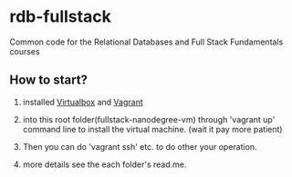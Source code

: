 rdb-fullstack
=============

Common code for the Relational Databases and Full Stack Fundamentals courses


## How to start?

1. installed  [Virtualbox](https://www.virtualbox.org/) and [Vagrant](https://www.vagrantup.com/) 

2. into this root folder(fullstack-nanodegree-vm) through 'vagrant up' command line to install the virtual machine. (wait it pay more patient)

3. Then you can do 'vagrant ssh' etc. to do other your operation.

4. more details see the each folder's read.me.